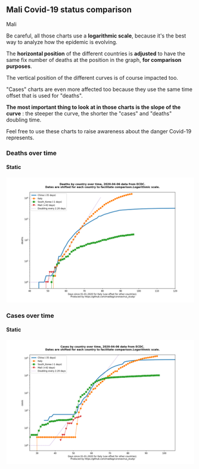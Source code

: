## Mali Covid-19 status comparison 

Mali



Be careful, all those charts use a **logarithmic scale**, because it's the best way to analyze how the epidemic is evolving.
 
The **horizontal position** of the different countries is **adjusted** to have the same fix number of deaths at the position in the graph, **for comparison purposes**.

The vertical position of the different curves is of course impacted too.

"Cases" charts are even more affected too because they use the same time offset that is used for "deaths".

**The most important thing to look at in those charts is the slope of the curve** : the steeper the curve, the shorter the "cases" and "deaths" doubling time.

Feel free to use these charts to raise awareness about the danger Covid-19 represents. 


 
### Deaths over time
 
#### Static
![Mali covid-19 deaths static chart](https://raw.githubusercontent.com/madlag/coronavirus_study/master/notebooks/graphs/2020-04-06/countries/Mali/2020-04-06_Mali_deaths.png "Mali covid-19 deaths static chart")   

 
### Cases over time
 
#### Static
![Mali covid-19 cases static chart](https://raw.githubusercontent.com/madlag/coronavirus_study/master/notebooks/graphs/2020-04-06/countries/Mali/2020-04-06_Mali_cases.png "Mali covid-19 cases static chart")   

